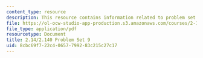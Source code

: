 ```yaml
---
content_type: resource
description: This resource contains information related to problem set 9.
file: https://ol-ocw-studio-app-production.s3.amazonaws.com/courses/2-14-analysis-and-design-of-feedback-control-systems-spring-2014/8cbc69f722c40657799283c215c27c17_MIT2_14S14_Problem_Set_9.pdf
file_type: application/pdf
resourcetype: Document
title: 2.14/2.140 Problem Set 9
uid: 8cbc69f7-22c4-0657-7992-83c215c27c17
---
```

